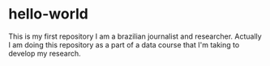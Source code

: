# hello-world
This is my first repository
I am a brazilian journalist and researcher. Actually I am doing this repository as a part of a data course that I'm taking to develop my research.
